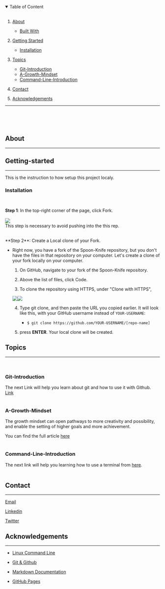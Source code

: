 

<details open>
<summary>Table of Content</summary>
<br>

1. [About](#About)
    - [Built With](#)

2. [Getting Started](#Getting-started)
    - [Installation](#Installation)

3. [Topics](#Topics) 
    - [Git-Introduction](#Git-Introduction)
    - [A-Growth-Mindset](#A-Growth-Mindset)
    - [Command-Line-Introduction](#Command-Line-Introduction
)
4. [Contact](#Contact)
5. [Acknowledgements](#Acknowledgements)
</details>

*** 

<br>
<br>
<br>

## About 
***

## Getting-started
***
This is the instruction to how setup this project localy.

### Installation 
<br>

**Step 1**: In the top-right corner of the page, click Fork.<br>
<br>
![](https://docs.github.com/assets/images/help/repository/fork_button.jpg)<br>
This step is necessary to avoid pushing into the this rep.

<br>
**Step 2**: Create a Local clone of your Fork.

- Right now, you have a fork of the Spoon-Knife repository, but you don't have the files in that repository on your computer. Let's create a clone of your fork locally on your computer.

    1. On GitHub, navigate to your fork of the Spoon-Knife repository.

    2. Above the list of files, click  Code.

    3. To clone the repository using HTTPS, under "Clone with HTTPS",

    ![](https://docs.github.com/assets/images/help/repository/https-url-clone.png)![](https://docs.github.com/assets/images/help/repository/https-url-clone-cli.png)

    4. Type git clone, and then paste the URL you copied earlier. It will look like this, with your GitHub username instead of `YOUR-USERNAME`:

        - `$ git clone https://github.com/YOUR-USERNAME/[repo-name]`
    
    5. press **ENTER**. Your local clone will be created.


## Topics 
***
<br>

### Git-Introduction 
The next Link will help you learn about git and how to use it with Github. [Link](https://ibrahimbanat.github.io/Reading-Notes/git-intro)
<br>
<br>

### A-Growth-Mindset
The growth mindset can open pathways to more creativity and possibility, and enable the setting of higher goals and more achievement.

You can find the full article [here](https://ibrahimbanat.github.io/Reading-Notes/growth-mindset)
<br>
<br>


### Command-Line-Introduction 
The next link will help you learning how to use a terminal from [here](https://ibrahimbanat.github.io/Reading-Notes/theCodersComputer).
<br>
<br>

## Contact
***
[Email](Ibrahim.banat.97@gmail.com)

[Linkedin](https://www.linkedin.com/in/ibrahim-banat)
<br>

[Twitter](https://twitter.com/ibr_ba6)





## Acknowledgements
***
* [Linux Command Line](https://ryanstutorials.net/linuxtutorial/commandline.php)
* [Git & Github](https://blog.udemy.com/git-tutorial-a-comprehensive-guide/#1)

* [Markdown Documentation](https://www.markdownguide.org/getting-started)

* [GitHub Pages](https://pages.github.com/)